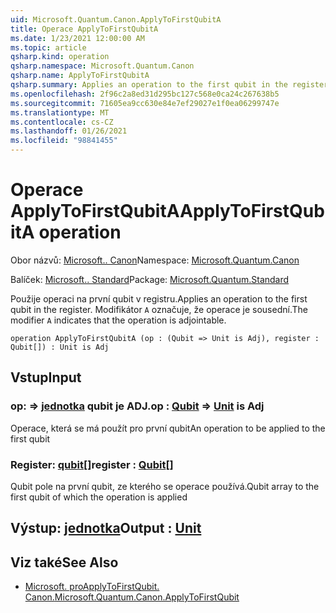 ```yaml
---
uid: Microsoft.Quantum.Canon.ApplyToFirstQubitA
title: Operace ApplyToFirstQubitA
ms.date: 1/23/2021 12:00:00 AM
ms.topic: article
qsharp.kind: operation
qsharp.namespace: Microsoft.Quantum.Canon
qsharp.name: ApplyToFirstQubitA
qsharp.summary: Applies an operation to the first qubit in the register. The modifier `A` indicates that the operation is adjointable.
ms.openlocfilehash: 2f96c2a8ed31d295bc127c568e0ca24c267638b5
ms.sourcegitcommit: 71605ea9cc630e84e7ef29027e1f0ea06299747e
ms.translationtype: MT
ms.contentlocale: cs-CZ
ms.lasthandoff: 01/26/2021
ms.locfileid: "98841455"
---
```

# <a name="applytofirstqubita-operation"></a><span data-ttu-id="4196a-102">Operace ApplyToFirstQubitA</span><span class="sxs-lookup"><span data-stu-id="4196a-102">ApplyToFirstQubitA operation</span></span>

<span data-ttu-id="4196a-103">Obor názvů: [Microsoft.. Canon](xref:Microsoft.Quantum.Canon)</span><span class="sxs-lookup"><span data-stu-id="4196a-103">Namespace: [Microsoft.Quantum.Canon](xref:Microsoft.Quantum.Canon)</span></span>

<span data-ttu-id="4196a-104">Balíček: [Microsoft.. Standard](https://nuget.org/packages/Microsoft.Quantum.Standard)</span><span class="sxs-lookup"><span data-stu-id="4196a-104">Package: [Microsoft.Quantum.Standard](https://nuget.org/packages/Microsoft.Quantum.Standard)</span></span>


<span data-ttu-id="4196a-105">Použije operaci na první qubit v registru.</span><span class="sxs-lookup"><span data-stu-id="4196a-105">Applies an operation to the first qubit in the register.</span></span>
<span data-ttu-id="4196a-106">Modifikátor `A` označuje, že operace je sousední.</span><span class="sxs-lookup"><span data-stu-id="4196a-106">The modifier `A` indicates that the operation is adjointable.</span></span>

```qsharp
operation ApplyToFirstQubitA (op : (Qubit => Unit is Adj), register : Qubit[]) : Unit is Adj
```


## <a name="input"></a><span data-ttu-id="4196a-107">Vstup</span><span class="sxs-lookup"><span data-stu-id="4196a-107">Input</span></span>

### <a name="op--qubit--unit--is-adj"></a><span data-ttu-id="4196a-108">op: [](xref:microsoft.quantum.lang-ref.qubit) => [jednotka](xref:microsoft.quantum.lang-ref.unit) qubit je ADJ.</span><span class="sxs-lookup"><span data-stu-id="4196a-108">op : [Qubit](xref:microsoft.quantum.lang-ref.qubit) => [Unit](xref:microsoft.quantum.lang-ref.unit)  is Adj</span></span>

<span data-ttu-id="4196a-109">Operace, která se má použít pro první qubit</span><span class="sxs-lookup"><span data-stu-id="4196a-109">An operation to be applied to the first qubit</span></span>


### <a name="register--qubit"></a><span data-ttu-id="4196a-110">Register: [qubit](xref:microsoft.quantum.lang-ref.qubit)[]</span><span class="sxs-lookup"><span data-stu-id="4196a-110">register : [Qubit](xref:microsoft.quantum.lang-ref.qubit)[]</span></span>

<span data-ttu-id="4196a-111">Qubit pole na první qubit, ze kterého se operace používá.</span><span class="sxs-lookup"><span data-stu-id="4196a-111">Qubit array to the first qubit of which the operation is applied</span></span>



## <a name="output--unit"></a><span data-ttu-id="4196a-112">Výstup: [jednotka](xref:microsoft.quantum.lang-ref.unit)</span><span class="sxs-lookup"><span data-stu-id="4196a-112">Output : [Unit](xref:microsoft.quantum.lang-ref.unit)</span></span>



## <a name="see-also"></a><span data-ttu-id="4196a-113">Viz také</span><span class="sxs-lookup"><span data-stu-id="4196a-113">See Also</span></span>

- [<span data-ttu-id="4196a-114">Microsoft. proApplyToFirstQubit. Canon.</span><span class="sxs-lookup"><span data-stu-id="4196a-114">Microsoft.Quantum.Canon.ApplyToFirstQubit</span></span>](xref:Microsoft.Quantum.Canon.ApplyToFirstQubit)